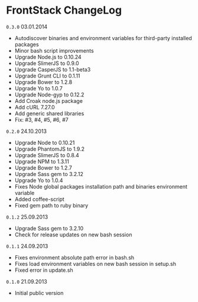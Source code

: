 # FrontStack ChangeLog

`0.3.0` 03.01.2014

  - Autodiscover binaries and environment variables for third-party installed packages
  - Minor bash script improvements
  - Upgrade Node.js to 0.10.24
  - Upgrade SlimerJS to 0.9.0
  - Upgrade CasperJS to 1.1-beta3
  - Upgrade Grunt CLI to 0.1.11
  - Upgrade Bower to 1.2.8
  - Upgrade Yo to 1.0.7
  - Upgrade Node-gyp to 0.12.2
  - Add Croak node.js package
  - Add cURL 7.27.0
  - Add generic shared libraries
  - Fix: #3, #4, #5, #6, #7

`0.2.0` 24.10.2013

  - Upgrade Node to 0.10.21
  - Upgrade PhantomJS to 1.9.2
  - Upgrade SlimerJS to 0.8.4
  - Upgrade NPM to 1.3.11
  - Upgrade Bower to 1.2.7
  - Upgrade Sass gem to 3.2.12
  - Upgrade Yo to 1.0.4
  - Fixes Node global packages installation path and binaries environment variable
  - Added coffee-script 
  - Fixed gem path to ruby binary

`0.1.2` 25.09.2013

  - Upgrade Sass gem to 3.2.10
  - Check for release updates on new bash session

`0.1.1` 24.09.2013

  - Fixes environment absolute path error in bash.sh
  - Fixes load environment variables on new bash session in setup.sh
  - Fixed error in update.sh

`0.1.0` 21.09.2013

 - Initial public version
